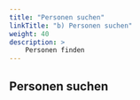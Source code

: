 ```yaml
---
title: "Personen suchen"
linkTitle: "b) Personen suchen"
weight: 40
description: >
    Personen finden
---
```


## Personen suchen



